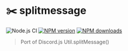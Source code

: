 # ✂️ splitmessage

![Node.js CI](https://github.com/lolPants/splitmessage/workflows/Node.js%20CI/badge.svg?branch=master)
[![NPM version](https://img.shields.io/npm/v/@lolpants/splitmessage.svg?maxAge=3600)](https://www.npmjs.com/package/@lolpants/splitmessage)
[![NPM downloads](https://img.shields.io/npm/dt/@lolpants/splitmessage.svg?maxAge=3600)](https://www.npmjs.com/package/@lolpants/splitmessage)

> Port of Discord.js Util.splitMessage()
